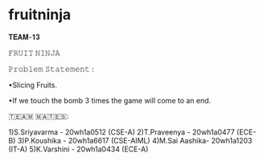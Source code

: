 # fruitninja

𝐓𝐄𝐀𝐌-𝟏𝟑

𝙵𝚁𝚄𝙸𝚃 𝙽𝙸𝙽𝙹𝙰

𝙿𝚛𝚘𝚋𝚕𝚎𝚖 𝚂𝚝𝚊𝚝𝚎𝚖𝚎𝚗𝚝 :

•Slicing Fruits.

•If we touch the bomb 3 times the game will come to an end.

🇹‌🇪‌🇦‌🇲‌ 🇲‌🇦‌🇹‌🇪‌🇸‌:

1)S.Sriyavarma - 20wh1a0512 (CSE-A)
2)T.Praveenya  - 20wh1a0477 (ECE-B)
3)P.Koushika   -  20wh1a6617 (CSE-AIML)
4)M.Sai Aashika-  20wh1a1203 (IT-A)
5)K.Varshini   -   20wh1a0434 (ECE-A)
